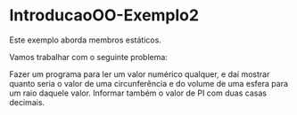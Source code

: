 # IntroducaoOO-Exemplo2
Este exemplo aborda membros estáticos.

Vamos trabalhar com o seguinte problema:

Fazer um programa para ler um valor numérico qualquer, e daí mostrar quanto seria o valor de uma circunferência e do volume de uma esfera para um raio daquele valor. Informar também o valor de PI com duas casas decimais.

